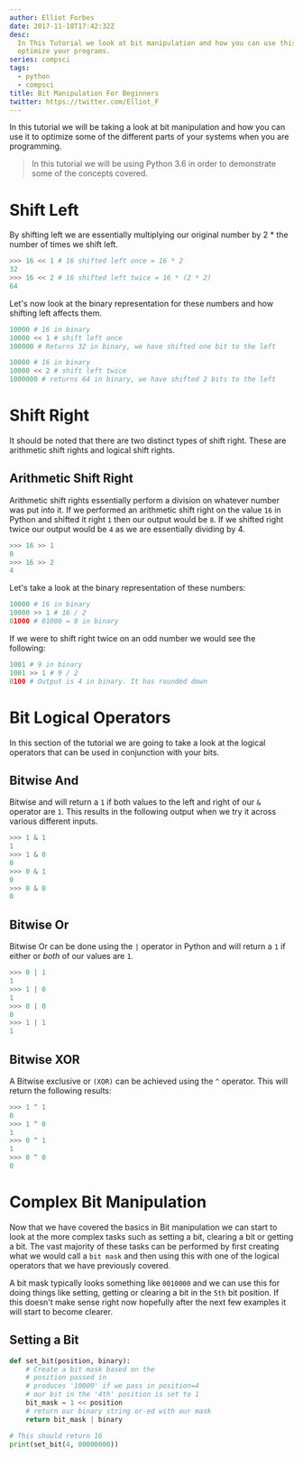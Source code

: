 ```yaml
---
author: Elliot Forbes
date: 2017-11-18T17:42:32Z
desc:
  In This Tutorial we look at bit manipulation and how you can use this to
  optimize your programs.
series: compsci
tags:
  - python
  - compsci
title: Bit Manipulation For Beginners
twitter: https://twitter.com/Elliot_F
---
```


In this tutorial we will be taking a look at bit manipulation and how you can
use it to optimize some of the different parts of your systems when you are
programming.

> In this tutorial we will be using Python 3.6 in order to demonstrate some of
> the concepts covered.

# Shift Left

By shifting left we are essentially multiplying our original number by 2 \* the
number of times we shift left.

```py
>>> 16 << 1 # 16 shifted left once = 16 * 2
32
>>> 16 << 2 # 16 shifted left twice = 16 * (2 * 2)
64
```

Let's now look at the binary representation for these numbers and how shifting
left affects them.

```py
10000 # 16 in binary
10000 << 1 # shift left once
100000 # Returns 32 in binary, we have shifted one bit to the left

10000 # 16 in binary
10000 << 2 # shift left twice
1000000 # returns 64 in binary, we have shifted 2 bits to the left
```

# Shift Right

It should be noted that there are two distinct types of shift right. These are
arithmetic shift rights and logical shift rights.

## Arithmetic Shift Right

Arithmetic shift rights essentially perform a division on whatever number was
put into it. If we performed an arithmetic shift right on the value `16` in
Python and shifted it right `1` then our output would be `8`. If we shifted
right twice our output would be `4` as we are essentially dividing by 4.

```py
>>> 16 >> 1
8
>>> 16 >> 2
4
```

Let's take a look at the binary representation of these numbers:

```py
10000 # 16 in binary
10000 >> 1 # 16 / 2
01000 # 01000 = 8 in binary
```

If we were to shift right twice on an odd number we would see the following:

```py
1001 # 9 in binary
1001 >> 1 # 9 / 2
0100 # Output is 4 in binary. It has rounded down
```

# Bit Logical Operators

In this section of the tutorial we are going to take a look at the logical
operators that can be used in conjunction with your bits.

## Bitwise And

Bitwise and will return a `1` if both values to the left and right of our `&`
operator are `1`. This results in the following output when we try it across
various different inputs.

```py
>>> 1 & 1
1
>>> 1 & 0
0
>>> 0 & 1
0
>>> 0 & 0
0
```

## Bitwise Or

Bitwise Or can be done using the `|` operator in Python and will return a `1` if
either or _both_ of our values are `1`.

```py
>>> 0 | 1
1
>>> 1 | 0
1
>>> 0 | 0
0
>>> 1 | 1
1
```

## Bitwise XOR

A Bitwise exclusive or `(XOR)` can be achieved using the `^` operator. This will
return the following results:

```py
>>> 1 ^ 1
0
>>> 1 ^ 0
1
>>> 0 ^ 1
1
>>> 0 ^ 0
0
```

# Complex Bit Manipulation

Now that we have covered the basics in Bit manipulation we can start to look at
the more complex tasks such as setting a bit, clearing a bit or getting a bit.
The vast majority of these tasks can be performed by first creating what we
would call a `bit mask` and then using this with one of the logical operators
that we have previously covered.

A bit mask typically looks something like `0010000` and we can use this for
doing things like setting, getting or clearing a bit in the `5th` bit position.
If this doesn't make sense right now hopefully after the next few examples it
will start to become clearer.

## Setting a Bit

```py
def set_bit(position, binary):
    # Create a bit mask based on the
    # position passed in
    # produces '10000' if we pass in position=4
    # our bit in the '4th' position is set to 1
    bit_mask = 1 << position
    # return our binary string or-ed with our mask
    return bit_mask | binary

# This should return 16
print(set_bit(4, 00000000))
```

<!--## Getting a Bit

## Clearing a Bit -->

